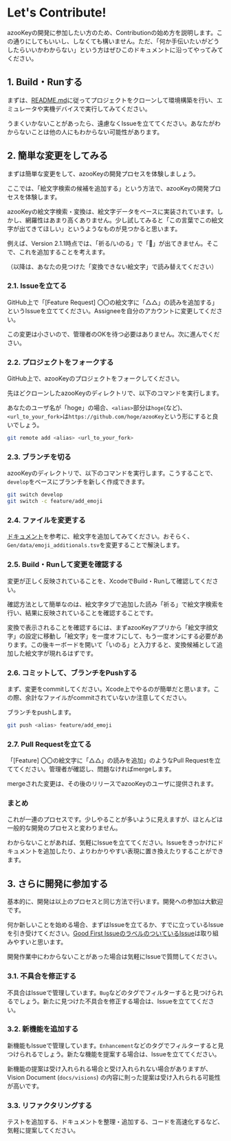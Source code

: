 # Let's Contribute!

azooKeyの開発に参加したい方のため、Contributionの始め方を説明します。この通りにしてもいいし、しなくても構いません。ただ、「何か手伝いたいがどうしたらいいかわからない」という方はぜひこのドキュメントに沿ってやってみてください。

## 1. Build・Runする

まずは、[README.md](../README.md)に従ってプロジェクトをクローンして環境構築を行い、エミュレータや実機デバイスで実行してみてください。

うまくいかないことがあったら、遠慮なくIssueを立ててください。あなたがわからないことは他の人にもわからない可能性があります。

## 2. 簡単な変更をしてみる

まずは簡単な変更をして、azooKeyの開発プロセスを体験しましょう。

ここでは、「絵文字検索の候補を追加する」という方法で、azooKeyの開発プロセスを体験します。

azooKeyの絵文字検索・変換は、絵文字データをベースに実装されています。しかし、網羅性はあまり高くありません。少し試してみると「この言葉でこの絵文字が出てきてほしい」というようなものが見つかると思います。

例えば、Version 2.1.1時点では、「祈る/いのる」で「🙏」が出てきません。そこで、これを追加することを考えます。

（以降は、あなたの見つけた「変換できない絵文字」で読み替えてください）

### 2.1. Issueを立てる

GitHub上で「[Feature Request] 〇〇の絵文字に「△△」の読みを追加する」というIssueを立ててください。Assigneeを自分のアカウントに変更してください。

この変更は小さいので、管理者のOKを待つ必要はありません。次に進んでください。

### 2.2. プロジェクトをフォークする

GitHub上で、azooKeyのプロジェクトをフォークしてください。

先ほどクローンしたazooKeyのディレクトリで、以下のコマンドを実行します。

あなたのユーザ名が「hoge」の場合、`<alias>`部分は`hoge`(など)、`<url_to_your_fork>`は`https://github.com/hoge/azooKey`という形にすると良いでしょう。

```bash
git remote add <alias> <url_to_your_fork>
```

### 2.3. ブランチを切る

azooKeyのディレクトリで、以下のコマンドを実行します。こうすることで、`develop`をベースにブランチを新しく作成できます。

```bash
git switch develop
git switch -c feature/add_emoji
```

### 2.4. ファイルを変更する

[ドキュメント](./policies/emoji_and_kaomoji.md)を参考に、絵文字を追加してみてください。おそらく、`Gen/data/emoji_additionals.tsv`を変更することで解決します。

### 2.5. Build・Runして変更を確認する

変更が正しく反映されていることを、XcodeでBuild・Runして確認してください。

確認方法として簡単なのは、絵文字タブで追加した読み「祈る」で絵文字検索を行い、結果に反映されていることを確認することです。

変換で表示されることを確認するには、まずazooKeyアプリから「絵文字顔文字」の設定に移動し「絵文字」を一度オフにして、もう一度オンにする必要があります。この後キーボードを開いて「いのる」と入力すると、変換候補として追加した絵文字が現れるはずです。

### 2.6. コミットして、ブランチをPushする

まず、変更をcommitしてください。Xcode上でやるのが簡単だと思います。この際、余計なファイルがcommitされていないか注意してください。

ブランチをpushします。

```bash
git push <alias> feature/add_emoji
```

### 2.7. Pull Requestを立てる

「[Feature] 〇〇の絵文字に「△△」の読みを追加」のようなPull Requestを立ててください。管理者が確認し、問題なければmergeします。

mergeされた変更は、その後のリリースでazooKeyのユーザに提供されます。

### まとめ

これが一連のプロセスです。少しやることが多いように見えますが、ほとんどは一般的な開発のプロセスと変わりません。

わからないことがあれば、気軽にIssueを立ててください。Issueをきっかけにドキュメントを追加したり、よりわかりやすい表現に置き換えたりすることができます。

## 3. さらに開発に参加する

基本的に、開発は以上のプロセスと同じ方法で行います。開発への参加は大歓迎です。

何か新しいことを始める場合、まずはIssueを立てるか、すでに立っているIssueを引き受けてください。[Good First IssueのラベルのついているIssue](https://github.com/ensan-hcl/azooKey/labels/good%20first%20issue)は取り組みやすいと思います。

開発作業中にわからないことがあった場合は気軽にIssueで質問してください。

### 3.1. 不具合を修正する

不具合はIssueで管理しています。`Bug`などのタグでフィルターすると見つけられるでしょう。新たに見つけた不具合を修正する場合は、Issueを立ててください。

### 3.2. 新機能を追加する

新機能もIssueで管理しています。`Enhancement`などのタグでフィルターすると見つけられるでしょう。新たな機能を提案する場合は、Issueを立ててください。

新機能の提案は受け入れられる場合と受け入れられない場合がありますが、Vision Document (`docs/visions`) の内容に則った提案は受け入れられる可能性が高いです。

### 3.3. リファクタリングする

テストを追加する、ドキュメントを整理・追加する、コードを高速化するなど、気軽に提案してください。

